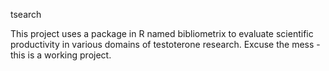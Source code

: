 tsearch

This project uses a package in R named bibliometrix to evaluate scientific productivity in various domains of testoterone research. Excuse the mess - this is a working project. 
